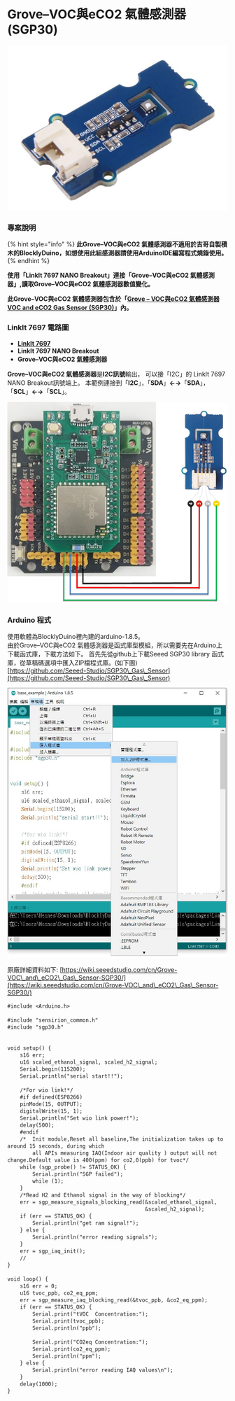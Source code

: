 # Grove–VOC與eCO2 氣體感測器 (SGP30)

![](../.gitbook/assets/Grove-VOC-and-eCO2-Gas-Sensor-SGP30101020512.jpg)

### **專案說明**

{% hint style="info" %}
**此Grove–VOC與eCO2 氣體感測器不適用於吉哥自製積木的BlocklyDuino，如想使用此組感測器請使用ArduinoIDE編寫程式燒錄使用。**
{% endhint %}

**使用「LinkIt 7697 NANO Breakout」連接「Grove–VOC與eCO2 氣體感測器」,讀取Grove–VOC與eCO2 氣體感測器數值變化。**

**此Grove–VOC與eCO2 氣體感測器包含於「**[**Grove – VOC與eCO2 氣體感測器 VOC and eCO2 Gas Sensor (SGP30)**](https://robotkingdom.com.tw/product/grove-voc-and-eco2-gas-sensor-sgp30/)**」內。**

### **LinkIt 7697 電路圖**

* [**LinkIt 7697**](https://www.robotkingdom.com.tw/product/linkit-7697/)
* **LinkIt 7697 NANO Breakout**
* **Grove–VOC與eCO2 氣體感測器**

**Grove–VOC與eCO2 氣體感測器**是**I2C訊號**輸出， 可以接「I2C」的 LinkIt 7697 NANO Breakout訊號端上。 本範例連接到「**I2C**」，「**SDA**」**←→**「**SDA**」，「**SCL**」**←→**「**SCL**」。

![](<../.gitbook/assets/SPG307697pin (1).png>)

### Arduino 程式

使用軟體為BlocklyDuino裡內建的arduino-1.8.5。\
由於Grove–VOC與eCO2 氣體感測器是函式庫型模組，所以需要先在Arduino上下載函式庫，下載方法如下。 首先先從github上下載Seeed SGP30 library 函式庫，從草稿碼選項中匯入ZIP檔程式庫。(如下圖)\
[https://github.com/Seeed-Studio/SGP30\_Gas\_Sensor](https://github.com/Seeed-Studio/SGP30\_Gas\_Sensor)

<div align="center">

<img src="../.gitbook/assets/SPG307697lib.JPG" alt="">

</div>

原廠詳細資料如下: [https://wiki.seeedstudio.com/cn/Grove-VOC\_and\_eCO2\_Gas\_Sensor-SGP30/](https://wiki.seeedstudio.com/cn/Grove-VOC\_and\_eCO2\_Gas\_Sensor-SGP30/)

```
#include <Arduino.h>

#include "sensirion_common.h"
#include "sgp30.h"


void setup() {
    s16 err;
    u16 scaled_ethanol_signal, scaled_h2_signal;
    Serial.begin(115200);
    Serial.println("serial start!!");

    /*For wio link!*/
    #if defined(ESP8266)
    pinMode(15, OUTPUT);
    digitalWrite(15, 1);
    Serial.println("Set wio link power!");
    delay(500);
    #endif
    /*  Init module,Reset all baseline,The initialization takes up to around 15 seconds, during which
        all APIs measuring IAQ(Indoor air quality ) output will not change.Default value is 400(ppm) for co2,0(ppb) for tvoc*/
    while (sgp_probe() != STATUS_OK) {
        Serial.println("SGP failed");
        while (1);
    }
    /*Read H2 and Ethanol signal in the way of blocking*/
    err = sgp_measure_signals_blocking_read(&scaled_ethanol_signal,
                                            &scaled_h2_signal);
    if (err == STATUS_OK) {
        Serial.println("get ram signal!");
    } else {
        Serial.println("error reading signals");
    }
    err = sgp_iaq_init();
    //
}

void loop() {
    s16 err = 0;
    u16 tvoc_ppb, co2_eq_ppm;
    err = sgp_measure_iaq_blocking_read(&tvoc_ppb, &co2_eq_ppm);
    if (err == STATUS_OK) {
        Serial.print("tVOC  Concentration:");
        Serial.print(tvoc_ppb);
        Serial.println("ppb");

        Serial.print("CO2eq Concentration:");
        Serial.print(co2_eq_ppm);
        Serial.println("ppm");
    } else {
        Serial.println("error reading IAQ values\n");
    }
    delay(1000);
}
```
